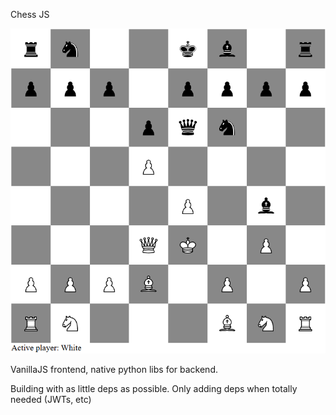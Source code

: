 Chess JS

![Alt text](readme-image.png)

VanillaJS frontend, native python libs for backend.

Building with as little deps as possible. Only adding deps when totally needed (JWTs, etc)
